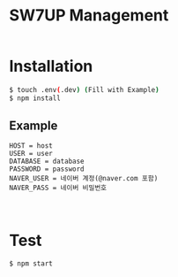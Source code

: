 # SW7UP Management

<div align="center">
  <img src="https://img.shields.io/github/license/dungbik/sw7up-management?style=plastict" alt="">
</div>

# Installation

```bash
$ touch .env(.dev) (Fill with Example)
$ npm install
```

## Example

```
HOST = host
USER = user
DATABASE = database
PASSWORD = password
NAVER_USER = 네이버 계정(@naver.com 포함)
NAVER_PASS = 네이버 비밀번호
```

<br>

# Test

```bash
$ npm start
```
